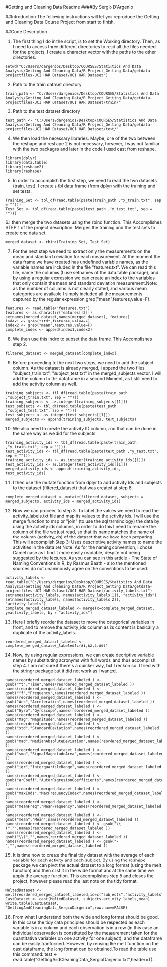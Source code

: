 #Getting and Cleaning Data Readme 
####By Sergio D'Argenio

##Introduction
The following instructions will let you reproduce the Getting and Cleaning Data Course Project from start to finish.


##Code Description
1. The first thing I do in the script, is to set the Working directory. Then, as I need to access three different directories to read all the files needed for the projects, I create a character vector with the paths to the other directories.
```
setwd("C:/Users/dargenios/Desktop/COURSES/Statistics And Data Analysis/Getting And Cleaning Data/R Project_Getting Data/getdata-projectfiles-UCI HAR Dataset/UCI HAR Dataset")
```
2. Path to the train dataset directory
```
train_path <- "C:/Users/dargenios/Desktop/COURSES/Statistics And Data Analysis/Getting And Cleaning Data/R Project_Getting Data/getdata-projectfiles-UCI HAR Dataset/UCI HAR Dataset/train/"
```
3. Path to the test dataset directory
```
test_path <- "C:/Users/dargenios/Desktop/COURSES/Statistics And Data Analysis/Getting And Cleaning Data/R Project_Getting Data/getdata-projectfiles-UCI HAR Dataset/UCI HAR Dataset/test/"
```
4. We then load the necessary libraries. Maybe, one of the two between the reshape and reshape 2 
is not necessary, however, I was not familiar with the two packages and later in the code I used cast from reshape. 
```
library(dplyr)
library(data.table)
library(reshape2)
library(reshape)
```
5. In order to accomplish the first step, we need to read the two datasets (train, test). I create a tbl data frame (from dplyr) with the training and set tests. 
```
Training_Set <- tbl_df(read.table(paste(train_path ,"x_train.txt", sep = "")))
Test_Set <- tbl_df(read.table(paste(test_path ,"x_test.txt", sep = "")))
```

6.I then merge the two datasets using the rbind function. This Accomplishes STEP 1 of the project description:
Merges the training and the test sets to create one data set.
```
merged_dataset <- rbind(Training_Set, Test_Set)
```
7. For the next step we need to extract only the measurements on the mean and standard deviation for each measurement. At the moment the data frame we have created has undefined variable names, as the variable names are included in the file "features.txt". We can read this file, name the columns (I use setnames of the data.table package), and by using a regular expression we can create an index to the variables that only contain the mean and standard deviation measurement.Note: as the number of columns is not clearly stated, and various mean categories are available I simply included all the measurements captured by the regular expression grep("mean",features,value=F).
```  
features <- read.table("features.txt")
features <- as.character(features[[2]])
setnames(merged_dataset,names(merged_dataset), features)
index1 <- grep("std",features,value=F)
index2 <- grep("mean",features,value=F)
complete_index <- append(index1,index2)
```
8. We then use this index to subset the data frame. This Accomplishes step 2.  
```
filtered_dataset <- merged_dataset[complete_index]
```
9. Before proceeding to the next two steps, we need to add the subject column. As the dataset is already merged, I append the two files "subject_train.txt", "subject_test.txt" in the merged_subjects vector. I will add the column to the dataframe in a second Moment, as I still need to add the activity column as well.
```
training_subjects <- tbl_df(read.table(paste(train_path ,"subject_train.txt", sep = "")))
training_subjects <- as.integer(training_subjects[[1]])
test_subjects <- tbl_df(read.table(paste(test_path ,"subject_test.txt", sep = "")))
test_subjects <- as.integer(test_subjects[[1]])
merged_subjects <- append(training_subjects, test_subjects)
```
10. We also need to create the activity ID column, and that can be done in the same way as we did for the subjects.
```
training_activity_ids <- tbl_df(read.table(paste(train_path ,"y_train.txt", sep = "")))
test_activity_ids <- tbl_df(read.table(paste(test_path ,"y_test.txt", sep = "")))
training_activity_ids <- as.integer(training_activity_ids[[1]])
test_activity_ids <- as.integer(test_activity_ids[[1]])
merged_activity_ids <- append(training_activity_ids, test_activity_ids)
```
11. I then use the mutate function from dplyr to add activity Ids and subjects to the dataset (filtered_dataset) that was created at step 8.
```
complete_merged_dataset <- mutate(filtered_dataset, subjects = merged_subjects, activity_ids = merged_activity_ids)
```
12. Now we can proceed to step 3. To label the values we need to read the activity_labels.txt file and map its values to the activity ids.  I will use the merge function to map or "join" (to use the sql terminology) the data by using the activity ids columns, in order to do this I need to rename the column of the file we just read, so that its name matches the name of the column (activity_ids) of the dataset that we have been preparing. This will accomplish Step 3:
Uses descriptive activity names to name the activities in the data set
Note: As for the naming convention, I chose Camel case as I find it more easily readable, despite not being suggested by the lectures. As you can see in this article - The State of Naming Conventions in R, by Rasmus Baath - also the mentioned sources do not unanimously agree on the conventions to be used.
```
activity_labels <- read.table("C:/Users/dargenios/Desktop/COURSES/Statistics And Data Analysis/Getting And Cleaning Data/R Project_Getting Data/getdata-projectfiles-UCI HAR Dataset/UCI HAR Dataset/activity_labels.txt")
setnames(activity_labels, names(activity_labels[1]), "activity_ids")
setnames(activity_labels, names(activity_labels[2]), "activity_labels")
complete_merged_dataset_labeled <- merge(x=complete_merged_dataset, y=activity_labels, by = "activity_ids")
```
13. Here I briefly reorder the dataset to move the categorical variables in front, and to remove the activity_ids column as its content is basically a duplicate of the activity_labels.
```
reordered_merged_dataset_labeled <- complete_merged_dataset_labeled[c(81,82,2:80)]
```

14. Now, by using regular expressions, we can create decriptive variable names by substituting acronyms with full words, and thus accomplish step 4. I am not sure if there's a quicker way, but I reckon so. I tried with the stringr package but it did not work as I wanted.
```
names(reordered_merged_dataset_labeled ) <- gsub("^t","Time",names(reordered_merged_dataset_labeled )) 
names(reordered_merged_dataset_labeled ) <- gsub("^f","Frequency",names(reordered_merged_dataset_labeled )) 
names(reordered_merged_dataset_labeled ) <- gsub("Acc","Acceleration",names(reordered_merged_dataset_labeled )) 
names(reordered_merged_dataset_labeled ) <- gsub("Gyro","Gyroscope",names(reordered_merged_dataset_labeled )) 
names(reordered_merged_dataset_labeled ) <- gsub("Mag","Magnitude",names(reordered_merged_dataset_labeled )) 
names(reordered_merged_dataset_labeled ) <- gsub("std","StandardDeviation",names(reordered_merged_dataset_labeled )) 
names(reordered_merged_dataset_labeled ) <- gsub("mad","MedianAbsoluteDeviation",names(reordered_merged_dataset_labeled ))
names(reordered_merged_dataset_labeled ) <- gsub("sma","SignalMagnitudeArea",names(reordered_merged_dataset_labeled ))
names(reordered_merged_dataset_labeled ) <- gsub("iqr","InterquartileRange",names(reordered_merged_dataset_labeled ))
names(reordered_merged_dataset_labeled ) <- gsub("arCoeff","AutorRegresionCoefficients",names(reordered_merged_dataset_labeled ))
names(reordered_merged_dataset_labeled ) <- gsub("maxInds","MaxFrequencyIndex",names(reordered_merged_dataset_labeled ))
names(reordered_merged_dataset_labeled ) <- gsub("meanFreq","MeanFrequency",names(reordered_merged_dataset_labeled ))
names(reordered_merged_dataset_labeled ) <- gsub("mean","Mean",names(reordered_merged_dataset_labeled ))
names(reordered_merged_dataset_labeled ) <- gsub("\\(","",names(reordered_merged_dataset_labeled ))
names(reordered_merged_dataset_labeled ) <- gsub("\\)","",names(reordered_merged_dataset_labeled ))
names(reordered_merged_dataset_labeled ) <- gsub("-","",names(reordered_merged_dataset_labeled ))
```
15. It is time now to create the final tidy dataset with the average of each variable for each activity and each subject. By using the reshape package we can pivot the actual dataset to a long format (using the melt function) and then cast it in the wide format and at the same time we apply the average function. This accomplishes step 5 and closes the project, however please read the last note on the tidy format.
```
MeltedDataset <- melt(reordered_merged_dataset_labeled,id=c("subjects","activity_labels"))
CastDataset <- cast(MeltedDataset, subjects~activity_labels,mean)
write.table(CastDataset, "GettingAndCleaningData_SergioDargenio",row.name=FALSE)
```
16. From what I understand both the wide and long format should be good. In this case the tidy data principles should be respected as each variable is in a column and each observation is in a row (in this case an individual observation is constituted by the measurement taken for the quantitativa variables on one activity for one subject), and the dataframe can be easily tranformed. However, by reusing the melt function on the cast dataframe, the long format can be obtained.To read the table use this command: test <- read.table("GettingAndCleaningData_SergioDargenio.txt",header=T).
